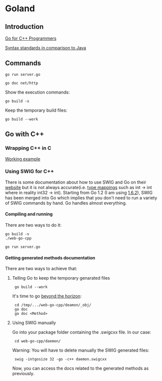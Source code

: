 # Goland

## Introduction

[Go for C++ Programmers](https://github.com/golang/go/wiki/GoForCPPProgrammers)

[Syntax standards in comparison to Java](https://www.nada.kth.se/~snilsson/go_for_java_programmers/#Syntax)

## Commands

    go run server.go

    go doc net/http

Show the execution commands:

    go build -x

Keep the temporary build files:

    go build --work

## Go with C++

### Wrapping C++ in C

[Working example](https://github.com/burke/howto-go-with-cpp)

### Using SWIG for C++

There is some documentation about how to use SWIG and Go on their [website](http://www.swig.org/Doc2.0/Go.html) but it is not always accurate(i.e. [type mappings](http://www.swig.org/Doc2.0/Go.html#Go_primitive_type_mappings) such as int -> int where in reality int32 -> int). Starting from Go 1.2 (I am using [1.6.2](https://golang.org/doc/go1.6#swig)), SWIG has been merged into Go which implies that you don't need to run a variety of SWIG commands by hand. Go handles almost everything.

#### Compiling and running

There are two ways to do it:

	go build -v
	./web-go-cpp

	go run server.go

#### Getting generated methods documentation

There are two ways to achieve that:

1. Telling Go to keep the temporary genarated files

	    go build --work

    It's time to go [beyond the horizon](https://en.wikipedia.org/wiki/Event_Horizon_%28film%29):

	    cd /tmp/.../web-go-cpp/deamon/_obj/
	    go doc
	    go doc <Method>

2. Using SWIG manually

    Go into your package folder containing the .swigcxx file. In our case:

        cd web-go-cpp/daemon/

    Warning: You will have to delete manually the SWIG generated files:

	    swig -intgosize 32 -go -c++ daemon.swigcxx

    Now, you can access the docs related to the generated methods as previously.

